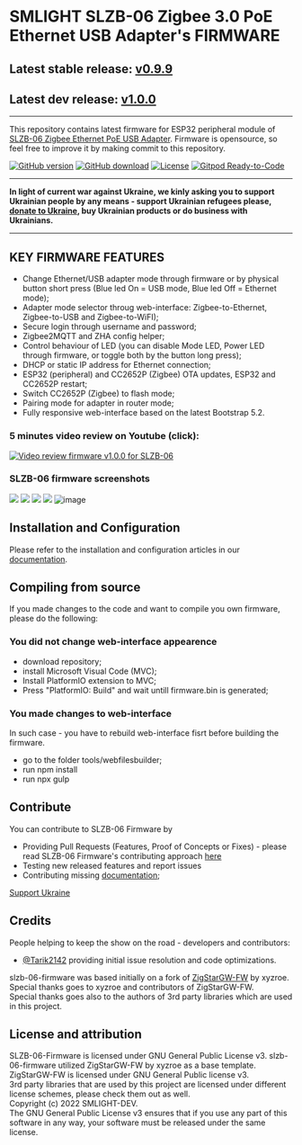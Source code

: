 # SMLIGHT SLZB-06 Zigbee 3.0 PoE Ethernet USB Adapter's FIRMWARE
## Latest stable release: [v0.9.9](https://github.com/smlight-dev/slzb-06-firmware/releases/tag/v0.9.9)
## Latest dev release: [v1.0.0](https://github.com/smlight-dev/slzb-06-firmware/releases/tag/v1.0.0-dev)
<hr></hr>

This repository contains latest firmware for ESP32 peripheral module of [SLZB-06 Zigbee Ethernet PoE USB Adapter](https://smlight.tech/product/slzb-06). Firmware is opensource, so feel free to improve it by making commit to this repository. 

[![GitHub version](https://img.shields.io/github/release/smlight-dev/slzb-06-firmware.svg)](https://github.com/smlight-dev/slzb-06-firmware/releases)
[![GitHub download](https://img.shields.io/github/downloads/smlight-dev/slzb-06-firmware/total.svg)](https://github.com/smlight-dev/slzb-06-firmware/releases/latest)
[![License](https://img.shields.io/github/license/smlight-dev/slzb-06-firmware.svg)](LICENSE.txt)
[![Gitpod Ready-to-Code](https://img.shields.io/badge/Gitpod-Ready--to--Code-blue?logo=gitpod)](https://github.com/smlight-dev/slzb-06-firmware)

<hr></hr>

**In light of current war against Ukraine, we kinly asking you to support Ukrainian people by any means - support Ukrainian refugees please, [donate to Ukraine](https://bank.gov.ua/en/news/all/natsionalniy-bank-vidkriv-spetsrahunok-dlya-zboru-koshtiv-na-potrebi-armiyi), buy Ukrainian products or do business with Ukrainians.**

<hr></hr>



## KEY FIRMWARE FEATURES
- Change Ethernet/USB adapter mode through firmware or by physical button short press (Blue led On = USB mode, Blue led Off = Ethernet mode);
- Adapter mode selector throug web-interface: Zigbee-to-Ethernet, Zigbee-to-USB and Zigbee-to-WiFI);
- Secure login through username and password;
- Zigbee2MQTT and ZHA config helper;
- Control behaviour of LED (you can disable Mode LED, Power LED through firmware, or toggle both by the button long press);
- DHCP or static IP address for Ethernet connection;
- ESP32 (peripheral) and CC2652P (Zigbee) OTA updates, ESP32  and CC2652P restart;
- Switch CC2652P (Zigbee) to flash mode;
- Pairing mode for adapter in router mode;
- Fully responsive web-interface based on the latest Bootstrap 5.2.

### 5 minutes video review on Youtube (click):

[![Video review firmware v1.0.0 for SLZB-06](https://github.com/smlight-dev/slzb-06-firmware/blob/main/img/title.jpg)](https://www.youtube.com/watch?v=ps-x_-CQXp0)

### SLZB-06 firmware screenshots
![](https://github.com/smlight-dev/slzb-06-firmware/blob/main/img/0.9.8_1.png)
![](https://github.com/smlight-dev/slzb-06-firmware/blob/main/img/0.9.8_2.png)
![](https://github.com/smlight-dev/slzb-06-firmware/blob/main/img/0.9.8_3.png)
![](https://github.com/smlight-dev/slzb-06-firmware/blob/main/img/0.9.8_4.png)
![image](https://user-images.githubusercontent.com/31830530/230929441-cbba10c7-0f5f-4b3c-aec1-0d66dd088d49.png)

## Installation and Configuration

Please refer to the installation and configuration articles in our [documentation](https://smlight.tech/manual/slzb-06/).


## Compiling from source

If you made changes to the code and want to compile you own firmware, please do the following:

### You did not change web-interface appearence
- download repository;
- install Microsoft Visual Code (MVC);
- Install PlatformIO extension to MVC;
- Press "PlatformIO: Build" and wait untill firmware.bin is generated;

### You made changes to web-interface

In such case - you have to rebuild web-interface fisrt before building the firmware.
- go to the folder tools/webfilesbuilder;
- run npm install
- run npx gulp


## Contribute

You can contribute to SLZB-06 Firmware by
- Providing Pull Requests (Features, Proof of Concepts or Fixes) - please read SLZB-06 Firmware's contributing approach [here](CONTRIBUTING.md)
- Testing new released features and report issues
- Contributing missing [documentation](https://github.com/smlight-dev/slzb-06-manual);

[Support Ukraine](https://bank.gov.ua/en/news/all/natsionalniy-bank-vidkriv-spetsrahunok-dlya-zboru-koshtiv-na-potrebi-armiyi)


## Credits

People helping to keep the show on the road - developers and contributors:
- [@Tarik2142](https://github.com/Tarik2142) providing initial issue resolution and code optimizations.  

slzb-06-firmware was based initially on a fork of [ZigStarGW-FW](https://github.com/xyzroe/ZigStarGW-FW) by xyzroe. Special thanks goes to xyzroe and contributors of ZigStarGW-FW.  
Special thanks goes also to the authors of 3rd party libraries which are used in this project.  


## License and attribution

SLZB-06-Firmware is licensed under GNU General Public License v3. slzb-06-firmware utilized ZigStarGW-FW by xyzroe as a base template.  
ZigStarGW-FW is licensed under GNU General Public license v3.  
3rd party libraries that are used by this project are licensed under different license schemes, please check them out as well.  
Copyright (c) 2022 SMLIGHT-DEV.  
The GNU General Public License v3 ensures that if you use any part of this software in any way, your software must be released under the same license.  
